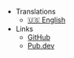 - Translations
  - [:us: English](/)
- Links
  - [GitHub](https://github.com/topmoveright/remote_cache_sync)
  - [Pub.dev](https://pub.dev/packages/remote_cache_sync)
